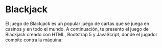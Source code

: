 # Blackjack
El juego de Blackjack es un popular juego de cartas que se juega en casinos y en todo el mundo. A continuación, te presento el juego de Blackjack creado con HTML, Bootstrap 5 y JavaScript, donde el jugador compite contra la máquina:
